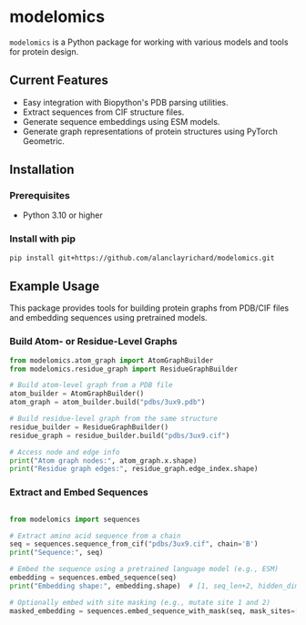 # modelomics

`modelomics` is a Python package for working with various models and tools for protein design.

## Current Features

- Easy integration with Biopython's PDB parsing utilities.
- Extract sequences from CIF structure files.
- Generate sequence embeddings using ESM models.
- Generate graph representations of protein structures using PyTorch Geometric.


## Installation

### Prerequisites

- Python 3.10 or higher

### Install with pip

```bash
pip install git+https://github.com/alanclayrichard/modelomics.git
```

## Example Usage

This package provides tools for building protein graphs from PDB/CIF files and embedding sequences using pretrained models.

### Build Atom- or Residue-Level Graphs

```python
from modelomics.atom_graph import AtomGraphBuilder
from modelomics.residue_graph import ResidueGraphBuilder

# Build atom-level graph from a PDB file
atom_builder = AtomGraphBuilder()
atom_graph = atom_builder.build("pdbs/3ux9.pdb")

# Build residue-level graph from the same structure
residue_builder = ResidueGraphBuilder()
residue_graph = residue_builder.build("pdbs/3ux9.cif")

# Access node and edge info
print("Atom graph nodes:", atom_graph.x.shape)
print("Residue graph edges:", residue_graph.edge_index.shape)
```
### Extract and Embed Sequences
```python

from modelomics import sequences

# Extract amino acid sequence from a chain
seq = sequences.sequence_from_cif("pdbs/3ux9.cif", chain='B')
print("Sequence:", seq)

# Embed the sequence using a pretrained language model (e.g., ESM)
embedding = sequences.embed_sequence(seq)
print("Embedding shape:", embedding.shape)  # [1, seq_len+2, hidden_dim]

# Optionally embed with site masking (e.g., mutate site 1 and 2)
masked_embedding = sequences.embed_sequence_with_mask(seq, mask_sites=[1, 2])
```

